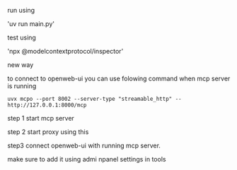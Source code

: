 run using 

'uv run main.py'

test using 

'npx @modelcontextprotocol/inspector'


new way

to connect to openweb-ui you can use folowing command when mcp server is running


```code
uvx mcpo --port 8002 --server-type "streamable_http" -- http://127.0.0.1:8000/mcp
```

step 1 start mcp server

step 2 start proxy using this

step3 connect openweb-ui with running mcp server.

make sure to add it using admi npanel settings in tools 
